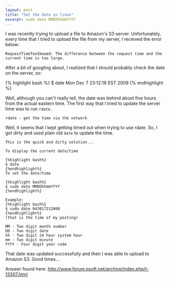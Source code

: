 ```yaml
---
layout: post
title: "Set the date in linux"
excerpt: sudo date MMDDhhmmYYYY
---
```


I was recently trying to upload a file to Amazon's S3 server. Unfortunately, every time that I tried to upload the file from my server, I received the error below:


    RequestTimeTooSkewed: The difference between the request time and the current time is too large.

After a bit of googling about, I realized that I should probably check the date on the server, so:

{% highlight bash %}
$ date
Mon Dec  7 23:12:18 EST 2009
{% endhighlight %}

Well, although you can't really tell, the date was behind about five hours from the actual eastern time. The first way that I tried to update the server time was to run `rdate.`

    rdate - get the time via the network
    
Well, it seems that I kept getting timed out when trying to use rdate. So, I got dirty and used plain old `date` to update the time.

    This is the quick and dirty solution...

    To display the current date/time

    {%highlight bash%}
    $ date
    {%endhighlight%}
    To set the date/time

    {%highlight bash%}
    $ sudo date MMDDhhmmYYYY
    {%endhighlight%}
    
    Example:
    {%highlight bash%}
    $ sudo date 043017212008
    {%endhighlight%}
    (that is the time of my posting)

    MM - Two digit month number
    DD - Two digit date
    hh - Two digit 24 hour system hour
    mm - Two digit minute
    YYYY - Four digit year code
    
That date was updated successfully and then I was able to upload to Amazon S3. Good times...

Answer found here: http://www.forum.psoft.net/archive/index.php/t-13307.html
